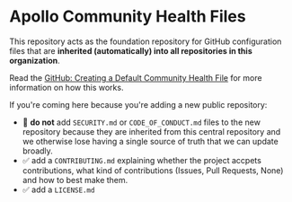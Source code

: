 # Apollo Community Health Files

This repository acts as the foundation repository for GitHub configuration files that are **inherited (automatically) into all repositories in this organization**.

Read the [GitHub: Creating a Default Community Health File](https://docs.github.com/en/github/building-a-strong-community/creating-a-default-community-health-file) for more information on how this works.

If you're coming here because you're adding a new public repository:

* 🚫 **do not** add `SECURITY.md` or `CODE_OF_CONDUCT.md` files to the new repository because they are inherited from this central repository and we  otherwise lose having a single source of truth that we can update broadly.
* ✅ add a `CONTRIBUTING.md` explaining whether the project accpets contributions, what kind of contributions (Issues, Pull Requests, None) and how to best make them.
* ✅ add a `LICENSE.md`

